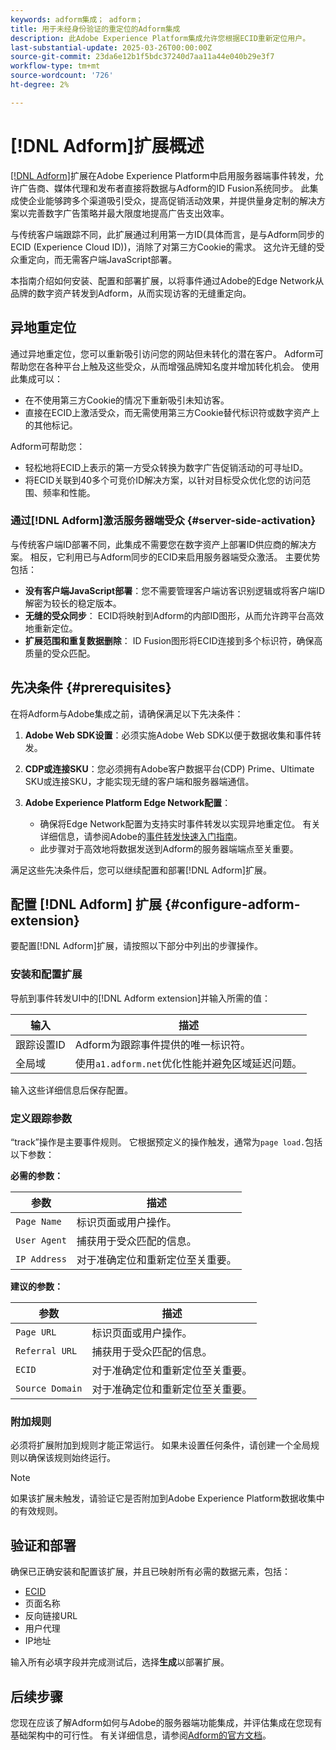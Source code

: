 ```yaml
---
keywords: adform集成； adform；
title: 用于未经身份验证的重定位的Adform集成
description: 此Adobe Experience Platform集成允许您根据ECID重新定位用户。
last-substantial-update: 2025-03-26T00:00:00Z
source-git-commit: 23da6e12b1f5bdc37240d7aa11a44e040b29e3f7
workflow-type: tm+mt
source-wordcount: '726'
ht-degree: 2%

---
```


# [!DNL Adform]扩展概述

[[!DNL Adform]](https://www.adformhelp.com/hc/en-us/articles/29635608709137-Use-the-Adform-S2S-Site-Tracking-Extension-With-Adobe-Experience-Cloud)扩展在Adobe Experience Platform中启用服务器端事件转发，允许广告商、媒体代理和发布者直接将数据与Adform的ID Fusion系统同步。 此集成使企业能够跨多个渠道吸引受众，提高促销活动效果，并提供量身定制的解决方案以完善数字广告策略并最大限度地提高广告支出效率。

与传统客户端跟踪不同，此扩展通过利用第一方ID(具体而言，是与Adform同步的ECID (Experience Cloud ID))，消除了对第三方Cookie的需求。 这允许无缝的受众重定向，而无需客户端JavaScript部署。

本指南介绍如何安装、配置和部署扩展，以将事件通过Adobe的Edge Network从品牌的数字资产转发到Adform，从而实现访客的无缝重定向。

## 异地重定位

通过异地重定位，您可以重新吸引访问您的网站但未转化的潜在客户。 Adform可帮助您在各种平台上触及这些受众，从而增强品牌知名度并增加转化机会。 使用此集成可以：

* 在不使用第三方Cookie的情况下重新吸引未知访客。
* 直接在ECID上激活受众，而无需使用第三方Cookie替代标识符或数字资产上的其他标记。

Adform可帮助您：

* 轻松地将ECID上表示的第一方受众转换为数字广告促销活动的可寻址ID。
* 将ECID关联到40多个可竞价ID解决方案，以针对目标受众优化您的访问范围、频率和性能。

### 通过[!DNL Adform]激活服务器端受众 {#server-side-activation}

与传统客户端ID部署不同，此集成不需要您在数字资产上部署ID供应商的解决方案。 相反，它利用已与Adform同步的ECID来启用服务器端受众激活。 主要优势包括：

* **没有客户端JavaScript部署**：您不需要管理客户端访客识别逻辑或将客户端ID解密为较长的稳定版本。
* **无缝的受众同步**： ECID将映射到Adform的内部ID图形，从而允许跨平台高效地重新定位。
* **扩展范围和重复数据删除**： ID Fusion图形将ECID连接到多个标识符，确保高质量的受众匹配。

## 先决条件 {#prerequisites}

在将Adform与Adobe集成之前，请确保满足以下先决条件：

1. **Adobe Web SDK设置**：必须实施Adobe Web SDK以便于数据收集和事件转发。

2. **CDP或连接SKU**：您必须拥有Adobe客户数据平台(CDP) Prime、Ultimate SKU或连接SKU，才能实现无缝的客户端和服务器端通信。

3. **Adobe Experience Platform Edge Network配置**：
   * 确保将Edge Network配置为支持实时事件转发以实现异地重定位。 有关详细信息，请参阅Adobe的[事件转发快速入门指南](https://experienceleague.adobe.com/en/docs/experience-platform/tags/event-forwarding/getting-started)。
   * 此步骤对于高效地将数据发送到Adform的服务器端端点至关重要。

满足这些先决条件后，您可以继续配置和部署[!DNL Adform]扩展。

## 配置 [!DNL Adform] 扩展 {#configure-adform-extension}

要配置[!DNL Adform]扩展，请按照以下部分中列出的步骤操作。

### 安装和配置扩展

导航到事件转发UI中的[!DNL Adform extension]并输入所需的值：

| 输入 | 描述 |
| --- | --- |
| 跟踪设置ID | Adform为跟踪事件提供的唯一标识符。 |
| 全局域 | 使用`a1.adform.net`优化性能并避免区域延迟问题。 |

输入这些详细信息后保存配置。

<!-- ![Installing and configuring the Adform extension in Adobe Experience Platorm]() -->

### 定义跟踪参数

“track”操作是主要事件规则。 它根据预定义的操作触发，通常为`page load.`包括以下参数：

**必需的参数：**

| 参数 | 描述 |
| --- | --- |
| `Page Name` | 标识页面或用户操作。 |
| `User Agent` | 捕获用于受众匹配的信息。 |
| `IP Address` | 对于准确定位和重新定位至关重要。 |

**建议的参数：**

| 参数 | 描述 |
| --- | --- |
| `Page URL` | 标识页面或用户操作。 |
| `Referral URL` | 捕获用于受众匹配的信息。 |
| `ECID` | 对于准确定位和重新定位至关重要。 |
| `Source Domain` | 对于准确定位和重新定位至关重要。 |

<!-- ![Tracking parameters for Adform]() -->

### 附加规则

必须将扩展附加到规则才能正常运行。 如果未设置任何条件，请创建一个全局规则以确保该规则始终运行。

>[!NOTE]
>
>如果该扩展未触发，请验证它是否附加到Adobe Experience Platform数据收集中的有效规则。

<!-- ![Attach a rule to the Adform extension]() -->

## 验证和部署

确保已正确安装和配置该扩展，并且已映射所有必需的数据元素，包括：
* [ECID](/help/identity-service/features/ecid.md)
* 页面名称
* 反向链接URL
* 用户代理
* IP地址

输入所有必填字段并完成测试后，选择&#x200B;**生成**&#x200B;以部署扩展。

## 后续步骤

您现在应该了解Adform如何与Adobe的服务器端功能集成，并评估集成在您现有基础架构中的可行性。 有关详细信息，请参阅[Adform的官方文档](https://www.adformhelp.com/hc/en-us/articles/29635608709137-Use-the-Adform-S2S-Site-Tracking-Extension-With-Adobe-Experience-Cloud)。